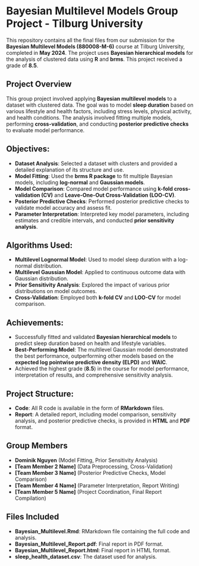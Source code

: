# Bayesian Multilevel Models Group Project - Tilburg University

This repository contains all the final files from our submission for the **Bayesian Multilevel Models (880008-M-6)** course at Tilburg University, completed in **May 2024**. The project uses **Bayesian hierarchical models** for the analysis of clustered data using **R** and **brms**. This project received a grade of **8.5**.

## Project Overview

This group project involved applying **Bayesian multilevel models** to a dataset with clustered data. The goal was to model **sleep duration** based on various lifestyle and health factors, including stress levels, physical activity, and health conditions. The analysis involved fitting multiple models, performing **cross-validation**, and conducting **posterior predictive checks** to evaluate model performance.

## Objectives:
- **Dataset Analysis**: Selected a dataset with clusters and provided a detailed explanation of its structure and use.
- **Model Fitting**: Used the **brms R package** to fit multiple Bayesian models, including **log-normal** and **Gaussian models**.
- **Model Comparison**: Compared model performance using **k-fold cross-validation (CV)** and **Leave-One-Out Cross-Validation (LOO-CV)**.
- **Posterior Predictive Checks**: Performed posterior predictive checks to validate model accuracy and assess fit.
- **Parameter Interpretation**: Interpreted key model parameters, including estimates and credible intervals, and conducted **prior sensitivity analysis**.

## Algorithms Used:
- **Multilevel Lognormal Model**: Used to model sleep duration with a log-normal distribution.
- **Multilevel Gaussian Model**: Applied to continuous outcome data with Gaussian distribution.
- **Prior Sensitivity Analysis**: Explored the impact of various prior distributions on model outcomes.
- **Cross-Validation**: Employed both **k-fold CV** and **LOO-CV** for model comparison.

## Achievements:
- Successfully fitted and validated **Bayesian hierarchical models** to predict sleep duration based on health and lifestyle variables.
- **Best-Performing Model**: The multilevel Gaussian model demonstrated the best performance, outperforming other models based on the **expected log pointwise predictive density (ELPD)** and **WAIC**.
- Achieved the highest grade (**8.5**) in the course for model performance, interpretation of results, and comprehensive sensitivity analysis.

## Project Structure:
- **Code**: All R code is available in the form of **RMarkdown** files.
- **Report**: A detailed report, including model comparison, sensitivity analysis, and posterior predictive checks, is provided in **HTML** and **PDF** format.

## Group Members
- **Dominik Nguyen** (Model Fitting, Prior Sensitivity Analysis)
- **[Team Member 2 Name]** (Data Preprocessing, Cross-Validation)
- **[Team Member 3 Name]** (Posterior Predictive Checks, Model Comparison)
- **[Team Member 4 Name]** (Parameter Interpretation, Report Writing)
- **[Team Member 5 Name]** (Project Coordination, Final Report Compilation)

## Files Included
- **Bayesian_Multilevel.Rmd**: RMarkdown file containing the full code and analysis.
- **Bayesian_Multilevel_Report.pdf**: Final report in PDF format.
- **Bayesian_Multilevel_Report.html**: Final report in HTML format.
- **sleep_health_dataset.csv**: The dataset used for analysis.
